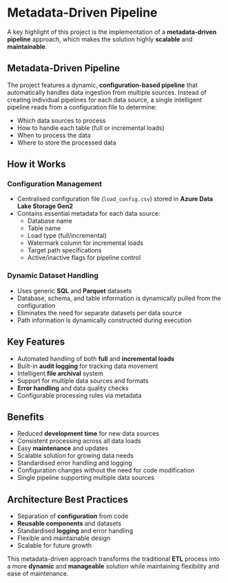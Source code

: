 # Metadata-Driven Pipeline

A key highlight of this project is the implementation of a **metadata-driven pipeline** approach, which makes the solution highly **scalable** and **maintainable**.

## Metadata-Driven Pipeline
The project features a dynamic, **configuration-based pipeline** that automatically handles data ingestion from multiple sources. Instead of creating individual pipelines for each data source, a single intelligent pipeline reads from a configuration file to determine:
- Which data sources to process
- How to handle each table (full or incremental loads)
- When to process the data
- Where to store the processed data

## How it Works

### Configuration Management
- Centralised configuration file (`load_config.csv`) stored in **Azure Data Lake Storage Gen2**
- Contains essential metadata for each data source:
  - Database name
  - Table name
  - Load type (full/incremental)
  - Watermark column for incremental loads
  - Target path specifications
  - Active/inactive flags for pipeline control

### Dynamic Dataset Handling
- Uses generic **SQL** and **Parquet** datasets
- Database, schema, and table information is dynamically pulled from the configuration
- Eliminates the need for separate datasets per data source
- Path information is dynamically constructed during execution

## Key Features
- Automated handling of both **full** and **incremental loads**
- Built-in **audit logging** for tracking data movement
- Intelligent **file archival** system
- Support for multiple data sources and formats
- **Error handling** and data quality checks
- Configurable processing rules via metadata

## Benefits
- Reduced **development time** for new data sources
- Consistent processing across all data loads
- Easy **maintenance** and updates
- Scalable solution for growing data needs
- Standardised error handling and logging
- Configuration changes without the need for code modification
- Single pipeline supporting multiple data sources

## Architecture Best Practices
- Separation of **configuration** from code
- **Reusable components** and datasets
- Standardised **logging** and error handling
- Flexible and maintainable design
- Scalable for future growth

This metadata-driven approach transforms the traditional **ETL** process into a more **dynamic** and **manageable** solution while maintaining flexibility and ease of maintenance.

